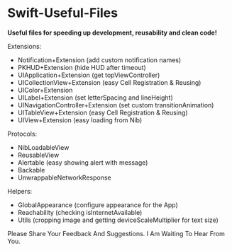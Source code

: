# Swift-Useful-Files

**Useful files for speeding up development, reusability and clean code!**


Extensions:
  - Notification+Extension (add custom notification names)
  - PKHUD+Extension (hide HUD after timeout)
  - UIApplication+Extension (get topViewController)
  - UICollectionView+Extension (easy Cell Registration & Reusing)
  - UIColor+Extension 
  - UILabel+Extension (set letterSpacing and  lineHeight)
  - UINavigationController+Extension (set custom transitionAnimation)
  - UITableView+Extension (easy Cell Registration & Reusing)
  - UIView+Extension (easy loading from Nib)
  
Protocols:
  - NibLoadableView
  - ReusableView
  - Alertable (easy showing alert with message)
  - Backable
  - UnwrappableNetworkResponse
  
Helpers:
  - GlobalAppearance (configure appearance for the App)
  - Reachability (checking isInternetAvailable)
  - Utils (cropping image and getting deviceScaleMultiplier for text size)




Please Share Your Feedback And Suggestions. I Am Waiting To Hear From You.

